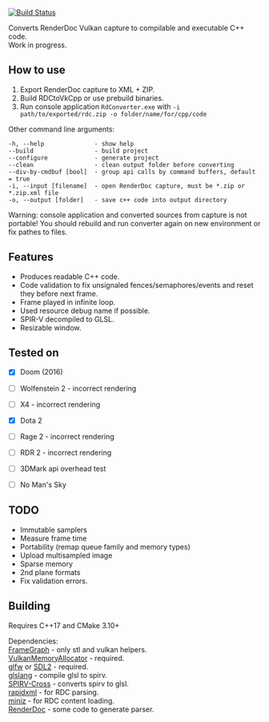 [![Build Status](https://img.shields.io/travis/azhirnov/RDCtoVkCpp/master.svg?logo=travis)](https://travis-ci.com/azhirnov/RDCtoVkCpp)

Converts RenderDoc Vulkan capture to compilable and executable C++ code.<br/>
Work in progress.


## How to use
1. Export RenderDoc capture to XML + ZIP.
2. Build RDCtoVkCpp or use prebuild binaries.
3. Run console application `RdConverter.exe` with ```-i path/to/exported/rdc.zip -o folder/name/for/cpp/code```

Other command line arguments:
```
-h, --help              - show help
--build                 - build project
--configure             - generate project
--clean                 - clean output folder before converting
--div-by-cmdbuf [bool]  - group api calls by command buffers, default = true
-i, --input [filename]  - open RenderDoc capture, must be *.zip or *.zip.xml file
-o, --output [folder]   - save c++ code into output directory
```
Warning: console application and converted sources from capture is not portable!
You should rebuild and run converter again on new environment or fix pathes to files.


## Features
* Produces readable C++ code.
* Code validation to fix unsignaled fences/semaphores/events and reset they before next frame.
* Frame played in infinite loop.
* Used resource debug name if possible.
* SPIR-V decompiled to GLSL.
* Resizable window.


## Tested on
* [x] Doom (2016)
* [ ] Wolfenstein 2 - incorrect rendering
* [ ] X4 - incorrect rendering
* [x] Dota 2
* [ ] Rage 2 - incorrect rendering
* [ ] RDR 2 - incorrect rendering
* [ ] 3DMark api overhead test
* [ ] No Man's Sky


## TODO
* Immutable samplers
* Measure frame time
* Portability (remap queue family and memory types)
* Upload multisampled image
* Sparse memory
* 2nd plane formats
* Fix validation errors.


## Building
Requires C++17 and CMake 3.10+

Dependencies:<br/>
[FrameGraph](https://github.com/azhirnov/FrameGraph) - only stl and vulkan helpers.<br/>
[VulkanMemoryAllocator](https://github.com/GPUOpen-LibrariesAndSDKs/VulkanMemoryAllocator) - required.<br/>
[glfw](https://github.com/glfw/glfw) or [SDL2](https://www.libsdl.org) - required.<br/>
[glslang](https://github.com/KhronosGroup/glslang) - compile glsl to spirv.<br/>
[SPIRV-Cross](https://github.com/KhronosGroup/SPIRV-Cross) - converts spirv to glsl.<br/>
[rapidxml](https://github.com/dwd/rapidxml) - for RDC parsing.<br/>
[miniz](https://github.com/richgel999/miniz) - for RDC content loading.<br/>
[RenderDoc](https://github.com/baldurk/renderdoc) - some code to generate parser.<br/>
